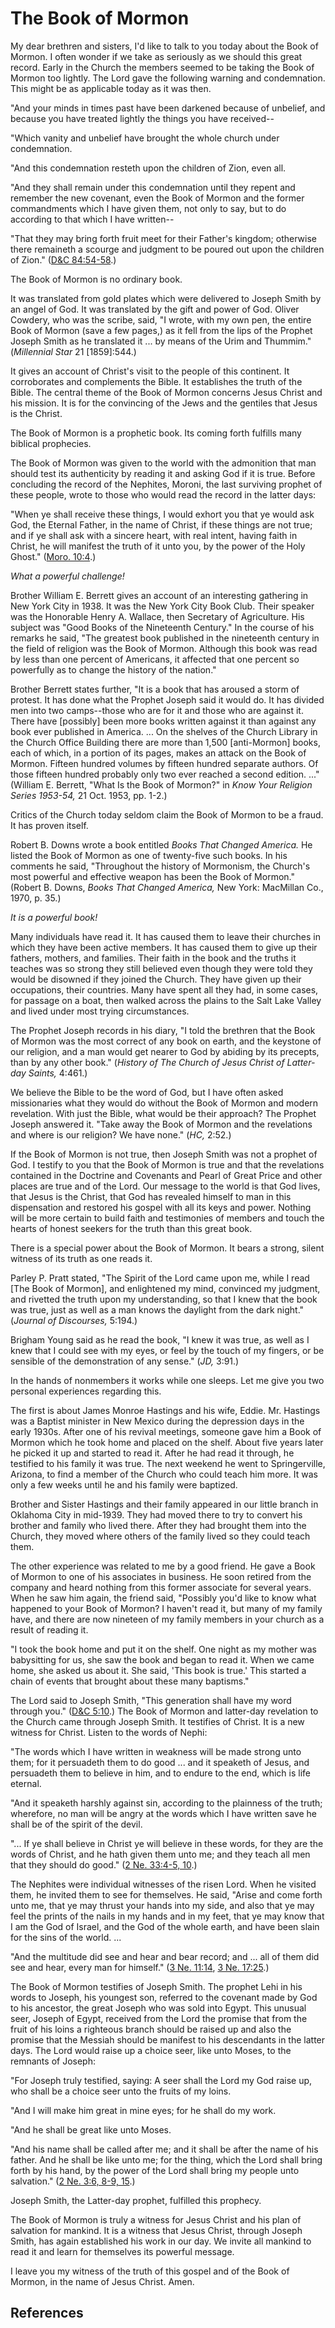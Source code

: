# The Book of Mormon

My dear brethren and sisters, I'd like to talk to you today about the Book of
Mormon. I often wonder if we take as seriously as we should this great record.
Early in the Church the members seemed to be taking the Book of Mormon too
lightly. The Lord gave the following warning and condemnation. This might be
as applicable today as it was then.

"And your minds in times past have been darkened because of unbelief, and
because you have treated lightly the things you have received--

"Which vanity and unbelief have brought the whole church under condemnation.

"And this condemnation resteth upon the children of Zion, even all.

"And they shall remain under this condemnation until they repent and remember
the new covenant, even the Book of Mormon and the former commandments which I
have given them, not only to say, but to do according to that which I have
written--

"That they may bring forth fruit meet for their Father's kingdom; otherwise
there remaineth a scourge and judgment to be poured out upon the children of
Zion." ([D&amp;C 84:54-58](/scriptures/dc-testament/dc/84.54-58?lang=eng#53).)

The Book of Mormon is no ordinary book.

It was translated from gold plates which were delivered to Joseph Smith by an
angel of God. It was translated by the gift and power of God. Oliver Cowdery,
who was the scribe, said, "I wrote, with my own pen, the entire Book of Mormon
(save a few pages,) as it fell from the lips of the Prophet Joseph Smith as he
translated it ... by means of the Urim and Thummim." (_Millennial Star_ 21
[1859]:544.)

It gives an account of Christ's visit to the people of this continent. It
corroborates and complements the Bible. It establishes the truth of the Bible.
The central theme of the Book of Mormon concerns Jesus Christ and his mission.
It is for the convincing of the Jews and the gentiles that Jesus is the
Christ.

The Book of Mormon is a prophetic book. Its coming forth fulfills many
biblical prophecies.

The Book of Mormon was given to the world with the admonition that man should
test its authenticity by reading it and asking God if it is true. Before
concluding the record of the Nephites, Moroni, the last surviving prophet of
these people, wrote to those who would read the record in the latter days:

"When ye shall receive these things, I would exhort you that ye would ask God,
the Eternal Father, in the name of Christ, if these things are not true; and
if ye shall ask with a sincere heart, with real intent, having faith in
Christ, he will manifest the truth of it unto you, by the power of the Holy
Ghost." ([Moro. 10:4](/scriptures/bofm/moro/10.4?lang=eng#3).)

_What a powerful challenge!_

Brother William E. Berrett gives an account of an interesting gathering in New
York City in 1938. It was the New York City Book Club. Their speaker was the
Honorable Henry A. Wallace, then Secretary of Agriculture. His subject was
"Good Books of the Nineteenth Century." In the course of his remarks he said,
"The greatest book published in the nineteenth century in the field of
religion was the Book of Mormon. Although this book was read by less than one
percent of Americans, it affected that one percent so powerfully as to change
the history of the nation."

Brother Berrett states further, "It is a book that has aroused a storm of
protest. It has done what the Prophet Joseph said it would do. It has divided
men into two camps--those who are for it and those who are against it. There
have [possibly] been more books written against it than against any book ever
published in America. ... On the shelves of the Church Library in the Church
Office Building there are more than 1,500 [anti-Mormon] books, each of which,
in a portion of its pages, makes an attack on the Book of Mormon. Fifteen
hundred volumes by fifteen hundred separate authors. Of those fifteen hundred
probably only two ever reached a second edition. ..." (William E. Berrett, "What
Is the Book of Mormon?" in _Know Your Religion Series 1953-54,_ 21 Oct. 1953,
pp. 1-2.)

Critics of the Church today seldom claim the Book of Mormon to be a fraud. It
has proven itself.

Robert B. Downs wrote a book entitled _Books That Changed America._ He listed
the Book of Mormon as one of twenty-five such books. In his comments he said,
"Throughout the history of Mormonism, the Church's most powerful and effective
weapon has been the Book of Mormon." (Robert B. Downs, _Books That Changed
America,_ New York: MacMillan Co., 1970, p. 35.)

_It is a powerful book!_

Many individuals have read it. It has caused them to leave their churches in
which they have been active members. It has caused them to give up their
fathers, mothers, and families. Their faith in the book and the truths it
teaches was so strong they still believed even though they were told they
would be disowned if they joined the Church. They have given up their
occupations, their countries. Many have spent all they had, in some cases, for
passage on a boat, then walked across the plains to the Salt Lake Valley and
lived under most trying circumstances.

The Prophet Joseph records in his diary, "I told the brethren that the Book of
Mormon was the most correct of any book on earth, and the keystone of our
religion, and a man would get nearer to God by abiding by its precepts, than
by any other book." (_History of The Church of Jesus Christ of Latter-day
Saints,_ 4:461.)

We believe the Bible to be the word of God, but I have often asked
missionaries what they would do without the Book of Mormon and modern
revelation. With just the Bible, what would be their approach? The Prophet
Joseph answered it. "Take away the Book of Mormon and the revelations and
where is our religion? We have none." (_HC,_ 2:52.)

If the Book of Mormon is not true, then Joseph Smith was not a prophet of God.
I testify to you that the Book of Mormon is true and that the revelations
contained in the Doctrine and Covenants and Pearl of Great Price and other
places are true and of the Lord. Our message to the world is that God lives,
that Jesus is the Christ, that God has revealed himself to man in this
dispensation and restored his gospel with all its keys and power. Nothing will
be more certain to build faith and testimonies of members and touch the hearts
of honest seekers for the truth than this great book.

There is a special power about the Book of Mormon. It bears a strong, silent
witness of its truth as one reads it.

Parley P. Pratt stated, "The Spirit of the Lord came upon me, while I read
[The Book of Mormon], and enlightened my mind, convinced my judgment, and
rivetted the truth upon my understanding, so that I knew that the book was
true, just as well as a man knows the daylight from the dark night." (_Journal
of Discourses,_ 5:194.)

Brigham Young said as he read the book, "I knew it was true, as well as I knew
that I could see with my eyes, or feel by the touch of my fingers, or be
sensible of the demonstration of any sense." (_JD,_ 3:91.)

In the hands of nonmembers it works while one sleeps. Let me give you two
personal experiences regarding this.

The first is about James Monroe Hastings and his wife, Eddie. Mr. Hastings was
a Baptist minister in New Mexico during the depression days in the early
1930s. After one of his revival meetings, someone gave him a Book of Mormon
which he took home and placed on the shelf. About five years later he picked
it up and started to read it. After he had read it through, he testified to
his family it was true. The next weekend he went to Springerville, Arizona, to
find a member of the Church who could teach him more. It was only a few weeks
until he and his family were baptized.

Brother and Sister Hastings and their family appeared in our little branch in
Oklahoma City in mid-1939. They had moved there to try to convert his brother
and family who lived there. After they had brought them into the Church, they
moved where others of the family lived so they could teach them.

The other experience was related to me by a good friend. He gave a Book of
Mormon to one of his associates in business. He soon retired from the company
and heard nothing from this former associate for several years. When he saw
him again, the friend said, "Possibly you'd like to know what happened to your
Book of Mormon? I haven't read it, but many of my family have, and there are
now nineteen of my family members in your church as a result of reading it.

"I took the book home and put it on the shelf. One night as my mother was
babysitting for us, she saw the book and began to read it. When we came home,
she asked us about it. She said, 'This book is true.' This started a chain of
events that brought about these many baptisms."

The Lord said to Joseph Smith, "This generation shall have my word through
you." ([D&amp;C 5:10](/scriptures/dc-testament/dc/5.10?lang=eng#9).) The Book
of Mormon and latter-day revelation to the Church came through Joseph Smith.
It testifies of Christ. It is a new witness for Christ. Listen to the words of
Nephi:

"The words which I have written in weakness will be made strong unto them; for
it persuadeth them to do good ... and it speaketh of Jesus, and persuadeth them
to believe in him, and to endure to the end, which is life eternal.

"And it speaketh harshly against sin, according to the plainness of the truth;
wherefore, no man will be angry at the words which I have written save he
shall be of the spirit of the devil.

"... If ye shall believe in Christ ye will believe in these words, for they are
the words of Christ, and he hath given them unto me; and they teach all men
that they should do good." ([2 Ne. 33:4-5,
10](/scriptures/bofm/2-ne/33.4-5,10?lang=eng#3).)

The Nephites were individual witnesses of the risen Lord. When he visited
them, he invited them to see for themselves. He said, "Arise and come forth
unto me, that ye may thrust your hands into my side, and also that ye may feel
the prints of the nails in my hands and in my feet, that ye may know that I am
the God of Israel, and the God of the whole earth, and have been slain for the
sins of the world. ...

"And the multitude did see and hear and bear record; and ... all of them did see
and hear, every man for himself." ([3 Ne.
11:14](/scriptures/bofm/3-ne/11.14?lang=eng#13), [3 Ne.
17:25](/scriptures/bofm/3-ne/17.25?lang=eng#24).)

The Book of Mormon testifies of Joseph Smith. The prophet Lehi in his words to
Joseph, his youngest son, referred to the covenant made by God to his
ancestor, the great Joseph who was sold into Egypt. This unusual seer, Joseph
of Egypt, received from the Lord the promise that from the fruit of his loins
a righteous branch should be raised up and also the promise that the Messiah
should be manifest to his descendants in the latter days. The Lord would raise
up a choice seer, like unto Moses, to the remnants of Joseph:

"For Joseph truly testified, saying: A seer shall the Lord my God raise up,
who shall be a choice seer unto the fruits of my loins.

"And I will make him great in mine eyes; for he shall do my work.

"And he shall be great like unto Moses.

"And his name shall be called after me; and it shall be after the name of his
father. And he shall be like unto me; for the thing, which the Lord shall
bring forth by his hand, by the power of the Lord shall bring my people unto
salvation." ([2 Ne. 3:6, 8-9,
15](/scriptures/bofm/2-ne/3.6,8-9,15?lang=eng#5).)

Joseph Smith, the Latter-day prophet, fulfilled this prophecy.

The Book of Mormon is truly a witness for Jesus Christ and his plan of
salvation for mankind. It is a witness that Jesus Christ, through Joseph
Smith, has again established his work in our day. We invite all mankind to
read it and learn for themselves its powerful message.

I leave you my witness of the truth of this gospel and of the Book of Mormon,
in the name of Jesus Christ. Amen.

## References

